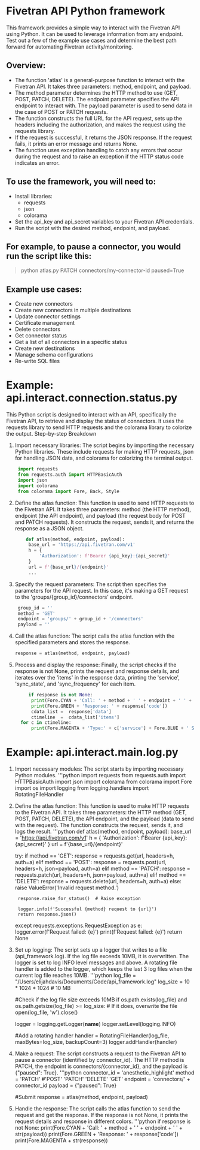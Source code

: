 # Fivetran API Python framework

This framework provides a simple way to interact with the Fivetran API using Python. It can be used to leverage information from any endpoint. Test out a few of the example use cases and determine the best path forward for automating Fivetran activity/monitoring.

## Overview:
- The function 'atlas' is a general-purpose function to interact with the Fivetran API. It takes three parameters: method, endpoint, and payload.
- The method parameter determines the HTTP method to use (GET, POST, PATCH, DELETE). The endpoint parameter specifies the API endpoint to interact with. The payload parameter is used to send data in the case of POST or PATCH requests.
- The function constructs the full URL for the API request, sets up the headers including the authorization, and makes the request using the requests library.
- If the request is successful, it returns the JSON response. If the request fails, it prints an error message and returns None.
- The function uses exception handling to catch any errors that occur during the request and to raise an exception if the HTTP status code indicates an error.

## To use the framework, you will need to:

- Install libraries:
  - requests
  - json
  - colorama
- Set the api_key and api_secret variables to your Fivetran API credentials.
- Run the script with the desired method, endpoint, and payload.

## For example, to pause a connector, you would run the script like this:

>python atlas.py PATCH connectors/my-connector-id paused=True

## Example use cases:
- Create new connectors
- Create new connectors in multiple destinations
- Update connector settings
- Certificate management
- Delete connectors
- Get connector status
- Get a list of all connectors in a specific status
- Create new destinations
- Manage schema configurations
- Re-write SQL files

# Example: api.interact.connection.status.py

This Python script is designed to interact with an API, specifically the Fivetran API, to retrieve and display the status of connectors. It uses the requests library to send HTTP requests and the colorama library to colorize the output.
Step-by-step Breakdown

1. Import necessary libraries: The script begins by importing the necessary Python libraries. These include requests for making HTTP requests, json for handling JSON data, and colorama for colorizing the terminal output.
   ```python
    import requests
    from requests.auth import HTTPBasicAuth
    import json
    import colorama
    from colorama import Fore, Back, Style

2. Define the atlas function: This function is used to send HTTP requests to the Fivetran API. It takes three parameters: method (the HTTP method), endpoint (the API endpoint), and payload (the request body for POST and PATCH requests). It constructs the request, sends it, and returns the response as a JSON object.
   ```python
       def atlas(method, endpoint, payload):
        base_url = 'https://api.fivetran.com/v1'
        h = {
            'Authorization': f'Bearer {api_key}:{api_secret}'
        }
        url = f'{base_url}/{endpoint}'
        ...

3. Specify the request parameters: The script then specifies the parameters for the API request. In this case, it's making a GET request to the 'groups/{group_id}/connectors' endpoint.
   ```python
    group_id = ''
    method = 'GET'
    endpoint = 'groups/' + group_id + '/connectors'
    payload = ''
   
4. Call the atlas function: The script calls the atlas function with the specified parameters and stores the response.
   ```python
   response = atlas(method, endpoint, payload)
   
5. Process and display the response: Finally, the script checks if the response is not None, prints the request and response details, and iterates over the 'items' in the response data, printing the 'service', 'sync_state', and 'sync_frequency' for each item.
    ```python
         if response is not None:
          print(Fore.CYAN + 'Call: ' + method + ' ' + endpoint + ' ' + str(payload))
          print(Fore.GREEN + 'Response: ' + response['code'])
          cdata_list =  response['data']
          ctimeline  =  cdata_list['items']
      for c in ctimeline:
          print(Fore.MAGENTA + 'Type:' + c['service'] + Fore.BLUE + ' Status:' + c['status']['sync_state'] + Fore.YELLOW + ' Frequency:' + str(c['sync_frequency']))


# Example: api.interact.main.log.py

1. Import necessary modules: The script starts by importing necessary Python modules.
     '''python
    import requests
    from requests.auth import HTTPBasicAuth
    import json
    import colorama
    from colorama import Fore
    import os
    import logging
    from logging.handlers import RotatingFileHandler

2. Define the atlas function: This function is used to make HTTP requests to the Fivetran API. It takes three parameters: the HTTP method (GET, POST, PATCH, DELETE), the API endpoint, and the payload (data to send with the request). The function constructs the request, sends it, and logs the result.
   '''python
   def atlas(method, endpoint, payload):
    base_url = 'https://api.fivetran.com/v1'
    h = {
        'Authorization': f'Bearer {api_key}:{api_secret}'
    }
    url = f'{base_url}/{endpoint}'

    try:
        if method == 'GET':
            response = requests.get(url, headers=h, auth=a)
        elif method == 'POST':
            response = requests.post(url, headers=h, json=payload, auth=a)
        elif method == 'PATCH':
            response = requests.patch(url, headers=h, json=payload, auth=a)
        elif method == 'DELETE':
            response = requests.delete(url, headers=h, auth=a)
        else:
            raise ValueError('Invalid request method.')

        response.raise_for_status()  # Raise exception

        logger.info(f'Successful {method} request to {url}')
        return response.json()
    except requests.exceptions.RequestException as e:
        logger.error(f'Request failed: {e}')
        print(f'Request failed: {e}')
        return None
   
3. Set up logging: The script sets up a logger that writes to a file (api_framework.log). If the log file exceeds 10MB, it is overwritten. The logger is set to log INFO level messages and above. A rotating file handler is added to the logger, which keeps the last 3 log files when the current log file reaches 10MB.
   '''python
   log_file = "/Users/elijahdavis/Documents/Code/api_framework.log"
   log_size = 10 * 1024 * 1024  # 10 MB
    
    #Check if the log file size exceeds 10MB
    if os.path.exists(log_file) and os.path.getsize(log_file) >= log_size:
        # If it does, overwrite the file
        open(log_file, 'w').close()
    
    logger = logging.getLogger(__name__)
    logger.setLevel(logging.INFO)
    
    #Add a rotating handler
    handler = RotatingFileHandler(log_file, maxBytes=log_size, backupCount=3)
    logger.addHandler(handler)

4. Make a request: The script constructs a request to the Fivetran API to pause a connector (identified by connector_id). The HTTP method is PATCH, the endpoint is connectors/{connector_id}, and the payload is {"paused": True}.
  '''python
    connector_id = 'anesthetic_highlight'
    method = 'PATCH'  #'POST' 'PATCH' 'DELETE' 'GET'
    endpoint = 'connectors/' + connector_id 
    payload = {"paused": True}
    
    #Submit
    response = atlas(method, endpoint, payload)

5. Handle the response: The script calls the atlas function to send the request and get the response. If the response is not None, it prints the request details and response in different colors.
   '''python
    if response is not None:
    print(Fore.CYAN + 'Call: ' + method + ' ' + endpoint + ' ' + str(payload))
    print(Fore.GREEN +  'Response: ' + response['code'])
    print(Fore.MAGENTA + str(response))
